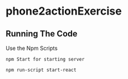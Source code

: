 # phone2actionExercise


## Running The Code

Use the Npm Scripts 

```
npm Start for starting server

npm run-script start-react
```
